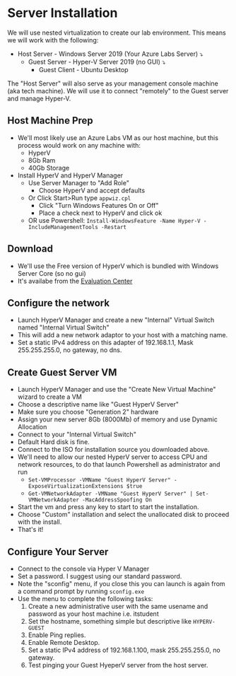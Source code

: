 # Server Installation
We will use nested virtualization to create our lab environment. This means we will work with the following:
- Host Server - Windows Server 2019 (Your Azure Labs Server) &#x2935;
   - Guest Server - Hyper-V Server 2019 (no GUI) &#x2935;
      - Guest Client - Ubuntu Desktop

The "Host Server" will also serve as your management console machine (aka tech machine). We will use it to connect "remotely" to the Guest server and manage Hyper-V.


## Host Machine Prep
 - We'll most likely use an Azure Labs VM as our host machine, but this process would work on any machine with:
    - HyperV
    - 8Gb Ram
    - 40Gb Storage
 - Install HyperV and HyperV Manager
   - Use Server Manager to "Add Role"
      - Choose HyperV and accept defaults
   - Or Click Start>Run type `appwiz.cpl`
      - Click "Turn Windows Features On or Off"
      - Place a check next to HyperV and click ok
   - OR use Powershell: `Install-WindowsFeature -Name Hyper-V -IncludeManagementTools -Restart`

## Download 
 - We'll use the Free version of HyperV which is bundled with Windows Server Core (so no gui)
 - It's availabe from the [Evaluation Center](https://www.microsoft.com/en-us/evalcenter/evaluate-hyper-v-server-2019)

 ## Configure the network
 - Launch HyperV Manager and create a new "Internal" Virtual Switch named "Internal Virtual Switch"
 - This will add a new network adaptor to your host with a matching name.
 - Set a static IPv4 address on this adapter of 192.168.1.1, Mask 255.255.255.0, no gateway, no dns.

 ## Create Guest Server VM
 - Launch HyperV Manager and use the "Create New Virtual Machine" wizard to create a VM
 - Choose a descriptive name like "Guest HyperV Server"
 - Make sure you choose "Generation 2" hardware
 - Assign your new server 8Gb (8000Mb) of memory and use Dynamic Allocation
 - Connect to your "Internal Virtual Switch"
 - Default Hard disk is fine.
 - Connect to the ISO for installation source you downloaded above.
 - We'll need to allow our nested HyperV server to access CPU and network resources, to do that launch Powershell as administrator and run
   - `Set-VMProcessor -VMName "Guest HyperV Server" -ExposeVirtualizationExtensions $true`
   - `Get-VMNetworkAdapter -VMName "Guest HyperV Server" | Set-VMNetworkAdapter -MacAddressSpoofing On`
 - Start the vm and press any key to start to start the installation.
 - Choose "Custom" installation and select the unallocated disk to proceed with the install.
 - That's it!

## Configure Your Server
 - Connect to the console via Hyper V Manager
 - Set a password. I suggest using our standard password.
 - Note the "sconfig" menu, if you close this  you can launch is again from a command prompt by running `sconfig.exe`
 - Use the menu to complete the following tasks:
   1. Create a new administrative user with the same usename and password as your host machine i.e. itstudent
   2. Set the hostname, something simple but descriptive like `HYPERV-GUEST`
   3. Enable Ping replies.
   4. Enable Remote Desktop.
   5. Set a static IPv4 address of 192.168.1.100, mask 255.255.255.0, no gateway.
   6. Test pinging your Guest HyeperV server from the host server.


